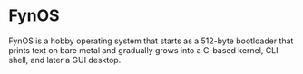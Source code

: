 # FynOS
FynOS is a hobby operating system that starts as a 512-byte bootloader that prints text on bare metal and gradually grows into a C-based kernel, CLI shell, and later a GUI desktop.

